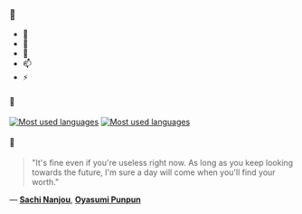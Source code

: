 ### 👋

- 🔭
- 🌱
- 💬
- 📫
- ⚡

#### 🧏

[![Most used languages](https://github-readme-stats-aynah.vercel.app/api/top-langs/?username=aynh&theme=solarized-dark&langs_count=6&layout=compact&hide_title=true)](https://github.com/anuraghazra/github-readme-stats#gh-dark-mode-only)
[![Most used languages](https://github-readme-stats-aynah.vercel.app/api/top-langs/?username=aynh&theme=solarized-light&langs_count=6&layout=compact&hide_title=true)](https://github.com/anuraghazra/github-readme-stats#gh-light-mode-only)

#### 💬

> "It's fine even if you're useless right now. As long as you keep looking towards the future, I'm sure a day will come when you'll find your worth."

&mdash; [**Sachi Nanjou**](https://myanimelist.net/character.php?q=Sachi%20Nanjou&cat=character), [**Oyasumi Punpun**](https://myanimelist.net/search/all?q=Oyasumi%20Punpun&cat=all)
